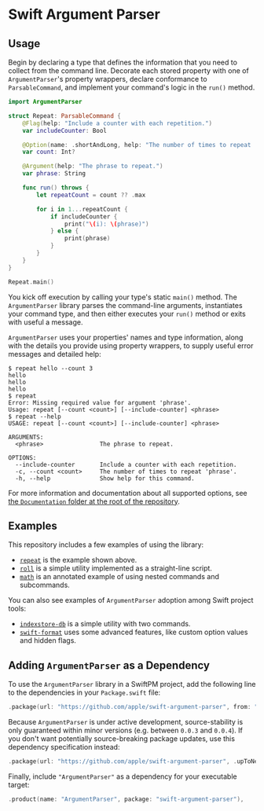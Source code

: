 # Swift Argument Parser

## Usage

Begin by declaring a type that defines the information
that you need to collect from the command line.
Decorate each stored property with one of `ArgumentParser`'s property wrappers,
declare conformance to `ParsableCommand`,
and implement your command's logic in the `run()` method.

```swift
import ArgumentParser

struct Repeat: ParsableCommand {
    @Flag(help: "Include a counter with each repetition.")
    var includeCounter: Bool

    @Option(name: .shortAndLong, help: "The number of times to repeat 'phrase'.")
    var count: Int?

    @Argument(help: "The phrase to repeat.")
    var phrase: String

    func run() throws {
        let repeatCount = count ?? .max

        for i in 1...repeatCount {
            if includeCounter {
                print("\(i): \(phrase)")
            } else {
                print(phrase)
            }
        }
    }
}

Repeat.main()
```

You kick off execution by calling your type's static `main()` method.
The `ArgumentParser` library parses the command-line arguments,
instantiates your command type, and then either executes your `run()` method
or exits with useful a message.

`ArgumentParser` uses your properties' names and type information,
along with the details you provide using property wrappers,
to supply useful error messages and detailed help:

```
$ repeat hello --count 3
hello
hello
hello
$ repeat
Error: Missing required value for argument 'phrase'.
Usage: repeat [--count <count>] [--include-counter] <phrase>
$ repeat --help
USAGE: repeat [--count <count>] [--include-counter] <phrase>

ARGUMENTS:
  <phrase>                The phrase to repeat.

OPTIONS:
  --include-counter       Include a counter with each repetition.
  -c, --count <count>     The number of times to repeat 'phrase'.
  -h, --help              Show help for this command.
```

For more information and documentation about all supported options, see [the `Documentation` folder at the root of the repository](https://github.com/apple/swift-argument-parser/tree/master/Documentation).

## Examples

This repository includes a few examples of using the library:

- [`repeat`](Examples/repeat/main.swift) is the example shown above.
- [`roll`](Examples/roll/main.swift) is a simple utility implemented as a straight-line script.
- [`math`](Examples/math/main.swift) is an annotated example of using nested commands and subcommands.

You can also see examples of `ArgumentParser` adoption among Swift project tools:

- [`indexstore-db`](https://github.com/apple/indexstore-db/pull/72) is a simple utility with two commands.
- [`swift-format`](https://github.com/apple/swift-format/pull/154) uses some advanced features, like custom option values and hidden flags.

## Adding `ArgumentParser` as a Dependency

To use the `ArgumentParser` library in a SwiftPM project, 
add the following line to the dependencies in your `Package.swift` file:

```swift
.package(url: "https://github.com/apple/swift-argument-parser", from: "0.0.1"),
```

Because `ArgumentParser` is under active development,
source-stability is only guaranteed within minor versions (e.g. between `0.0.3` and `0.0.4`).
If you don't want potentially source-breaking package updates,
use this dependency specification instead:

```swift
.package(url: "https://github.com/apple/swift-argument-parser", .upToNextMinor(from: "0.0.1")),
```

Finally, include `"ArgumentParser"` as a dependency for your executable target:

```swift
.product(name: "ArgumentParser", package: "swift-argument-parser"),
```
